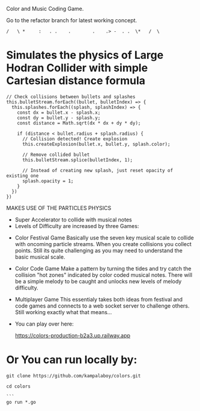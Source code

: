 Color and Music Coding Game.

Go to the refactor branch for latest working concept.

`/   \ *     :   . .    .        .    .> -  . .  \*   /  \`

# Simulates the physics of Large Hodran Collider with simple Cartesian distance formula

    // Check collisions between bullets and splashes
    this.bulletStream.forEach((bullet, bulletIndex) => {
      this.splashes.forEach((splash, splashIndex) => {
        const dx = bullet.x - splash.x;
        const dy = bullet.y - splash.y;
        const distance = Math.sqrt(dx * dx + dy * dy);

        if (distance < bullet.radius + splash.radius) {
          // Collision detected! Create explosion
          this.createExplosion(bullet.x, bullet.y, splash.color);

          // Remove collided bullet
          this.bulletStream.splice(bulletIndex, 1);

          // Instead of creating new splash, just reset opacity of existing one
          splash.opacity = 1;
        }
      })
    })

MAKES USE OF THE PARTICLES PHYSICS

- Super Accelerator to collide with musical notes
- Levels of Difficulty are increased by three Games:

* Color Festival Game
  Basically use the seven key musical scale to collide
  with oncoming particle streams. When you
  create collisions you collect points. Still its quite challenging
  as you may need to understand the basic musical scale.

* Color Code Game
  Make a pattern by turning the tides and try catch the collision
  "hot zones" indicated by color coded musical notes. There will
  be a simple melody to be caught and unlocks new levels of
  melody difficulty.

* Multiplayer Game
  This essentialy takes both ideas from festival and
  code games and connects to a web socket server to challenge others.
  Still working exactly what that means...

* You can play over here:

  https://colors-production-b2a3.up.railway.app

# Or You can run locally by:

    git clone https://github.com/kampalaboy/colors.git

    cd colors

    ```
    go run *.go

